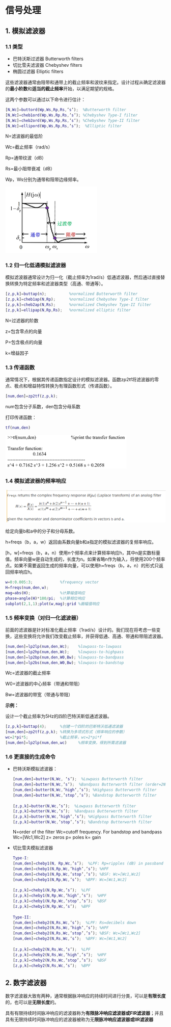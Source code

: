 # 信号处理

## 1. 模拟滤波器

### 1.1 类型

- 巴特沃斯过滤器 	Butterworth filters 
- 切比雪夫滤波器 	Chebyshev filters
- 椭圆过滤器 			Elliptic filters 

这些滤波器通常由阻带和通带上的截止频率和波纹来指定。设计过程从确定滤波器的**最小阶数**和**适当的截止频率**开始，以满足期望的规格。

这两个参数可以通过以下命令进行估计：

```matlab
[N,Wc]=buttord(Wp,Ws,Rp,Rs,’s’);  %Butterworth filter
[N,Wc]=cheb1ord(Wp,Ws,Rp,Rs,’s’); %Chebyshev Type-I filter 
[N,Wc]=cheb2ord(Wp,Ws,Rp,Rs,’s’); %Chebyshev Type-II filter
[N,Wc]=ellipord(Wp,Ws,Rp,Rs,’s’);  %Elliptic filter 
```

N=滤波器的最低阶

Wc=截止频率（rad/s）

Rp=通带纹波（dB）

Rs=最小阻带衰减（dB）

Wp，Ws分别为通带和阻带边缘频率。

<img src="assets/image-20221105174211718.png" alt="image-20221105174211718" style="zoom:50%;" />

### 1.2 归一化低通模拟滤波器

模拟滤波器通常设计为归一化（截止频率为1rad/s）低通滤波器，然后通过直接替换转换为特定频率和滤波器类型（高通、带通等）。

```matlab
[z,p,k]=buttap(n);  		%normalized Butterworth filter 
[z,p,k]=cheb1ap(N,Rp); 		%normalized Chebyshev Type-I filter 
[z,p,k]=cheb2ap(N,Rs); 		%normalized Chebyshev Type-II filter 
[z,p,k]=ellipap(N,Rp,Rs); 	%normalized elliptic filter
```

N=过滤器的阶数

z=包含零点的向量

P=包含极点的向量

k=增益因子



### 1.3 传递函数

通常情况下，根据其传递函数指定设计的模拟滤波器。函数zp2tf将滤波器的零点、极点和增益特性转换为有理函数形式（传递函数）。

```matlab
[num,den]=zp2tf(z,p,k);
```

num包含分子系数，den包含分母系数

打印传递函数：

```matlab
tf(num,den)
```

<img src="assets/image-20221105175043038.png" alt="image-20221105175043038" style="zoom:67%;" />

### 1.4 模拟滤波器的频率响应

<img src="assets/image-20221105175935403.png" alt="image-20221105175935403" style="zoom:80%;" />

给定向量b和a中的分子和分母系数。

h=freqs（b，a，w）返回由系数向量b和a指定的模拟滤波器的复频率响应。

[h，w]=freqs（b，a，n）使用n个频率点来计算频率响应h，其中n是实数标量值。频率向量w是自动生成的，长度为n。如果省略n作为输入，将使用200个频率点。如果不需要返回生成的频率向量，可以使用h=freqs（b，a，n）的形式只返回频率响应h。

```matlab
w=0:0.005:3;    		%frequency vector 
H=freqs(num,den,w);  
mag=abs(H);    			%计算幅值响应 
phase=angle(H)*180/pi;  %计算相位响应
subplot(2,1,1);plot(w,mag);grid %画幅值响应
```



### 1.5 频率变换（对归一化滤波器）

前面的滤波器是针对标准化截止频率（1rad/s）设计的。我们现在将考虑一些变换，这些变换将允许我们改变截止频率，并获得低通、高通、带通和带阻滤波器。

```matlab
[num,den]=lp2lp(num,den,Wc);  	%lowpass-to-lowpass 
[num,den]=lp2hp(num,den,Wc);  	%lowpass-to-highpass 
[num,den]=lp2bp(num,den,W0,Bw); %lowpass-to-bandpass 
[num,den]=lp2bs(num,den,W0,Bw); %lowpass-to-bandstop 
```

Wc=滤波器的截止频率

W0=滤波器的中心频率（带通和带阻）

Bw=滤波器的带宽（带通与带阻）

**示例：**

设计一个截止频率为5Hz的四阶巴特沃斯低通滤波器。

```matlab
[z,p,k]=buttap(4);		%创建一个四阶的巴斯特沃低通滤波器
[num,den]=zp2tf(z,p,k);	%转换为多项式形式（频率响应的参数）
wc=2*pi*5;				%截止频率，wc=2*pi*f
[num,den]=lp2lp(num,den,wc)		%频率变换，得到所需滤波器
```



### 1.6 **更直接的生成命令**

- 巴特沃斯模拟滤波器：

    ```matlab
    [num,den]=butter(N,Wc, ‘s’);  %Lowpass Butterworth filter 
    [num,den]=butter(N,Wc,’s’);  %Bandpass Butterworth filter (order=2N) 
    [num,den]=butter(N,Wc,’high’,’s’); %Highpass Butterworth filter  
    [num,den]=butter(N,Wc,’stop’,’s’); %Bandstop Butterworth filter 
     
    [z,p,k]=butter(N,Wc,’s’);  %Lowpass Butterworth filter 
    [z,p,k]=butter(N,Wc,’s’);  %Bandpass Butterworth filter 
    [z,p,k]=butter(N,Wc,’high’,’s’); %Highpass Butterworth filter 
    [z,p,k]=butter(N,Wc,’stop’,’s’); %Bandstop Butterworth filter 
    ```

    N=order of the filter 
    Wc=cutoff frequency.  For bandstop and bandpass Wc=[Wc1,Wc2] 
    z= zeros 
    p= poles 
    k= gain 

- 切比雪夫模拟滤波器

    ```matlab
    Type-I: 
    [num,den]=cheby1(N, Rp,Wc,’s’);  %LPF: Rp=ripples (dB) in passband 
    [num,den]=cheby1(N,Rp,Wc,’high’,’s’); %HPF 
    [num,den]=cheby1(N,Rp,Wc,’stop’,’s’); %BSF: Wc=[Wc1,Wc2] 
    [num,den]=cheby1(N,Rp,Wc,’s’);  %BPF: Wc=[Wc1,Wc2] 
     
    [z,p,k]=cheby1(N,Rp,Wc,’s’);  %LPF 
    [z,p,k]=cheby1(N,Rp,Wc,’high’,’s’);  %HPF 
    [z,p,k]=cheby1(N,Rp,Wc,’stop’,’s’);  %BSF 
    [z,p,k]=cheby1(N,Rp,Wc,’s’);  %BPF 
     
    Type-II:  
    [num,den]=cheby2(N,Rs,Wc,’s’);  %LPF: Rs=decibels down 
    [num,den]=cheby2(N,Rs,Wc,’high’,’s’); %HPF 
    [num,den]=cheby2(N,Rs,Wc,’stop’,’s’); %BSF: Wc=[Wc1,Wc2] 
    [num,den]=cheby2(N,Rs,Wc,’s’);  %BPF: Wc=[Wc1,Wc2] 
     
    [z,p,k]=cheby2(N,Rs,Wc,’s’);  %LPF 
    [z,p,k]=cheby2(N,Rs,Wc,’high’,’s’);  %HPF 
    [z,p,k]=cheby2(N,Rs,Wc,’stop’,’s’);  %BSF 
    [z,p,k]=cheby2(N,Rs,Wc,’s’);  %BPF 
    ```





## 2. 数字滤波器

数字滤波器大致有两种，通常根据脉冲响应的持续时间进行分类，可以是**有限长度**的，也可以是**无限长度**的。

具有有限持续时间脉冲响应的滤波器称为**有限脉冲响应滤波器或FIR滤波器**；并且具有无限持续时间脉冲响应的滤波器被称为无**限脉冲响应滤波器或IIR滤波器**